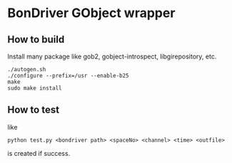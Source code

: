 BonDriver GObject wrapper
===

## How to build
Install many package like gob2, gobject-introspect, libgirepository, etc.
```
./autogen.sh
./configure --prefix=/usr --enable-b25
make
sudo make install
```
## How to test
 like
``` 
python test.py <bondriver path> <spaceNo> <channel> <time> <outfile>
```
 <outfile> is created if success.


